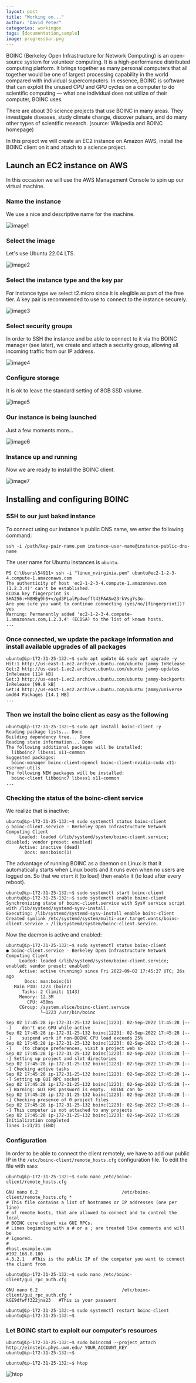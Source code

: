```yaml
---
layout: post
title: "Working on..."
author: "David Peter"
categories: workingon
tags: [documentation,sample]
image: progressbar.png
---
```


BOINC (Berkeley Open Infrastructure for Network Computing) is an open-source system for volunteer computing. It is a high-performance distributed computing platform. It brings together as many personal computers that all together would be one of largest processing capability in the world compared with individual supercomputers. In essence, BOINC is software that can exploit the unused CPU and GPU cycles on a computer to do scientific computing — what one individual does not utilize of their computer, BOINC uses.

There are about 30 science projects that use BOINC in many areas. They investigate diseases, study climate change, discover pulsars, and do many other types of scientific research. (source: Wikipedia and BOINC homepage)

In this project we will create an EC2 instance on Amazon AWS, install the BOINC client on it and attach to a science project.

## Launch an EC2 instance on AWS

In this occasion we will use the AWS Management Console to spin up our virtual machine.

### Name the instance

We use a nice and descriptive name for the machine.

![image1](/assets/img/boinc/step1.png)

### Select the image

Let's use Ubuntu 22.04 LTS.

![image2](/assets/img/boinc/step2.png)

### Select the instance type and the key par

For instance type we select t2.micro since it is elegible as part of the free tier. A key pair is recommended to use to connect to the instance securely.

![image3](/assets/img/boinc/step3.png)

### Select security groups

In order to SSH the instance and be able to connect to it via the BOINC manager (see later), we create and attach a security group, allowing all incoming traffic from our IP address.

![image4](/assets/img/boinc/step4.png)

### Configure storage

It is ok to leave the standard setting of 8GB SSD volume.

![image5](/assets/img/boinc/step5.png)

### Our instance is being launched

Just a few moments more...

![image6](/assets/img/boinc/step6.png)

### Instance up and running

Now we are ready to install the BOINC client.

![image7](/assets/img/boinc/step7.png)


## Installing and configuring BOINC

### SSH to our just baked instance
To connect using our instance's public DNS name, we enter the following command:

```console
ssh -i /path/key-pair-name.pem instance-user-name@instance-public-dns-name
```

The user name for Ubuntu instances is ```ubuntu```.

```pwsh
PS C:\Users\54911> ssh -i "linux_nvirginia.pem" ubuntu@ec2-1-2-3-4.compute-1.amazonaws.com
The authenticity of host 'ec2-1-2-3-4.compute-1.amazonaws.com (1.2.3.4)' can't be established.
ECDSA key fingerprint is SHA256:+N8HEg9hS+v/gd3PLalPp4wefft43FAASw23rkVsg7s3o.
Are you sure you want to continue connecting (yes/no/[fingerprint])? yes
Warning: Permanently added 'ec2-1-2-3-4.compute-1.amazonaws.com,1.2.3.4' (ECDSA) to the list of known hosts.
...
```

### Once connected, we update the package information and install available upgrades of all packages

```console
ubuntu@ip-172-31-25-132:~$ sudo apt update && sudo apt upgrade -y
Hit:1 http://us-east-1.ec2.archive.ubuntu.com/ubuntu jammy InRelease
Get:2 http://us-east-1.ec2.archive.ubuntu.com/ubuntu jammy-updates InRelease [114 kB]
Get:3 http://us-east-1.ec2.archive.ubuntu.com/ubuntu jammy-backports InRelease [99.8 kB]
Get:4 http://us-east-1.ec2.archive.ubuntu.com/ubuntu jammy/universe amd64 Packages [14.1 MB]
...
```

### Then we install the boinc client as easy as the following

```console
ubuntu@ip-172-31-25-132:~$ sudo apt install boinc-client -y
Reading package lists... Done
Building dependency tree... Done
Reading state information... Done
The following additional packages will be installed:
  libboinc7 libxss1 x11-common
Suggested packages:
  boinc-manager boinc-client-opencl boinc-client-nvidia-cuda x11-xserver-utils
The following NEW packages will be installed:
  boinc-client libboinc7 libxss1 x11-common
...
```

### Checking the status of the boinc-client service

We realize that is inactive:

```console
ubuntu@ip-172-31-25-132:~$ sudo systemctl status boinc-client
○ boinc-client.service - Berkeley Open Infrastructure Network Computing Client
     Loaded: loaded (/lib/systemd/system/boinc-client.service; disabled; vendor preset: enabled)
     Active: inactive (dead)
       Docs: man:boinc(1)
```

The advantage of running BOINC as a daemon on Linux is that it automatically starts when Linux boots and it runs even when no users are logged on. So that we ```start``` it (to load) then ```enable``` it (to load after every reboot).

```console
ubuntu@ip-172-31-25-132:~$ sudo systemctl start boinc-client
ubuntu@ip-172-31-25-132:~$ sudo systemctl enable boinc-client
Synchronizing state of boinc-client.service with SysV service script with /lib/systemd/systemd-sysv-install.
Executing: /lib/systemd/systemd-sysv-install enable boinc-client
Created symlink /etc/systemd/system/multi-user.target.wants/boinc-client.service → /lib/systemd/system/boinc-client.service.
```

Now the daemon is active and enabled:

```console
ubuntu@ip-172-31-25-132:~$ sudo systemctl status boinc-client
● boinc-client.service - Berkeley Open Infrastructure Network Computing Client
     Loaded: loaded (/lib/systemd/system/boinc-client.service; enabled; vendor preset: enabled)
     Active: active (running) since Fri 2022-09-02 17:45:27 UTC; 26s ago
       Docs: man:boinc(1)
   Main PID: 1223 (boinc)
      Tasks: 2 (limit: 1143)
     Memory: 12.3M
        CPU: 450ms
     CGroup: /system.slice/boinc-client.service
             └─1223 /usr/bin/boinc

Sep 02 17:45:28 ip-172-31-25-132 boinc[1223]: 02-Sep-2022 17:45:28 [---]    don't use GPU while active
Sep 02 17:45:28 ip-172-31-25-132 boinc[1223]: 02-Sep-2022 17:45:28 [---]    suspend work if non-BOINC CPU load exceeds 25%
Sep 02 17:45:28 ip-172-31-25-132 boinc[1223]: 02-Sep-2022 17:45:28 [---]    (to change preferences, visit a project web s>
Sep 02 17:45:28 ip-172-31-25-132 boinc[1223]: 02-Sep-2022 17:45:28 [---] Setting up project and slot directories
Sep 02 17:45:28 ip-172-31-25-132 boinc[1223]: 02-Sep-2022 17:45:28 [---] Checking active tasks
Sep 02 17:45:28 ip-172-31-25-132 boinc[1223]: 02-Sep-2022 17:45:28 [---] Setting up GUI RPC socket
Sep 02 17:45:28 ip-172-31-25-132 boinc[1223]: 02-Sep-2022 17:45:28 [---] Warning: GUI RPC password is empty.  BOINC can b>
Sep 02 17:45:28 ip-172-31-25-132 boinc[1223]: 02-Sep-2022 17:45:28 [---] Checking presence of 0 project files
Sep 02 17:45:28 ip-172-31-25-132 boinc[1223]: 02-Sep-2022 17:45:28 [---] This computer is not attached to any projects
Sep 02 17:45:28 ip-172-31-25-132 boinc[1223]: 02-Sep-2022 17:45:28 Initialization completed
lines 1-21/21 (END)
```

### Configuration

In order to be able to connect the client remotely, we have to add our public IP in the ```/etc/boinc-client/remote_hosts.cfg``` configuration file. To edit the file with ```nano```:

```console
ubuntu@ip-172-31-25-132:~$ sudo nano /etc/boinc-client/remote_hosts.cfg
```

```
GNU nano 6.2                                /etc/boinc-client/remote_hosts.cfg *                                        
# This file contains a list of hostnames or IP addresses (one per line)
# of remote hosts, that are allowed to connect and to control the local
# BOINC core client via GUI RPCs.
# Lines beginning with a # or a ; are treated like comments and will be
# ignored.
#
#host.example.com
#192.168.0.180
4.3.2.1   #This is the public IP of the computer you want to connect the client from
```

```console
ubuntu@ip-172-31-25-132:~$ sudo nano /etc/boinc-client/gui_rpc_auth.cfg
```

```
GNU nano 6.2                                /etc/boinc-client/gui_rpc_auth.cfg *                                        
kGE9dfwff322jna23   #This is your password
```


```console
ubuntu@ip-172-31-25-132:~$ sudo systemctl restart boinc-client
ubuntu@ip-172-31-25-132:~$
```

### Let BOINC start to exploit our computer's resources

```console
ubuntu@ip-172-31-25-132:~$ sudo boinccmd --project_attach http://einstein.phys.uwm.edu/ YOUR_ACCOUNT_KEY
ubuntu@ip-172-31-25-132:~$
```

```console
ubuntu@ip-172-31-25-132:~$ htop
```

![htop](/assets/img/boinc/htop2.png)

